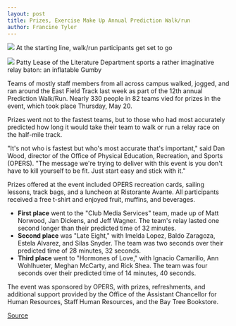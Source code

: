 ```yaml
---
layout: post
title: Prizes, Exercise Make Up Annual Prediction Walk/run
author: Francine Tyler
---
```


![][3] At the starting line, walk/run participants get set to go

![][4] Patty Lease of the Literature Department sports a rather imaginative relay baton: an inflatable Gumby

Teams of mostly staff members from all across campus walked, jogged, and ran around the East Field Track last week as part of the 12th annual Prediction Walk/Run. Nearly 330 people in 82 teams vied for prizes in the event, which took place Thursday, May 20.

Prizes went not to the fastest teams, but to those who had most accurately predicted how long it would take their team to walk or run a relay race on the half-mile track.

"It's not who is fastest but who's most accurate that's important," said Dan Wood, director of the Office of Physical Education, Recreation, and Sports (OPERS). "The message we're trying to deliver with this event is you don't have to kill yourself to be fit. Just start easy and stick with it."

Prizes offered at the event included OPERS recreation cards, sailing lessons, track bags, and a luncheon at Ristorante Avante. All participants received a free t-shirt and enjoyed fruit, muffins, and beverages.

* **First place** went to the "Club Media Services" team, made up of Matt Norwood, Jan Dickens, and Jeff Wagner. The team's relay lasted one second longer than their predicted time of 32 minutes.
* **Second place** was "Late Eight," with Imelda Lopez, Baldo Zaragoza, Estela Alvarez, and Silas Snyder. The team was two seconds over their predicted time of 28 minutes, 32 seconds.
* **Third place** went to "Hormones of Love," with Ignacio Camarillo, Ann Wohlhueter, Meghan McCarty, and Rick Shea. The team was four seconds over their predicted time of 14 minutes, 40 seconds.

The event was sponsored by OPERS, with prizes, refreshments, and additional support provided by the Office of the Assistant Chancellor for Human Resources, Staff Human Resources, and the Bay Tree Bookstore.

[3]: http://www1.ucsc.edu/oncampus/currents/98-99/art/walk1.99-05-24.jpg
[4]: http://www1.ucsc.edu/oncampus/currents/98-99/art/walk2.99-05-24.jpg

[Source](http://www1.ucsc.edu/oncampus/currents/98-99/05-24/walk.htm "Permalink to Photos of annual Prediction Walk/Run; 05-24-99")
